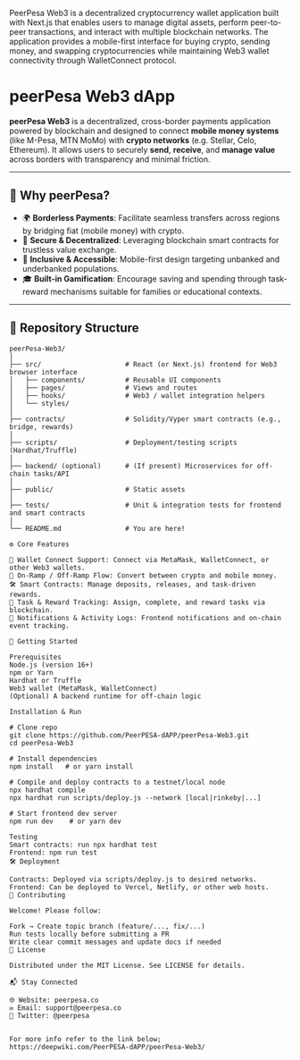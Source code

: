 PeerPesa Web3 is a decentralized cryptocurrency wallet application built with Next.js that enables users to manage digital assets, perform peer-to-peer transactions, and interact with multiple blockchain networks. The application provides a mobile-first interface for buying crypto, sending money, and swapping cryptocurrencies while maintaining Web3 wallet connectivity through WalletConnect protocol.

# peerPesa Web3 dApp

**peerPesa Web3** is a decentralized, cross-border payments application powered by blockchain and designed to connect **mobile money systems** (like M-Pesa, MTN MoMo) with **crypto networks** (e.g. Stellar, Celo, Ethereum). It allows users to securely **send**, **receive**, and **manage value** across borders with transparency and minimal friction.

---

## 🚀 Why peerPesa?

- 🌍 **Borderless Payments**: Facilitate seamless transfers across regions by bridging fiat (mobile money) with crypto.
- 🔐 **Secure & Decentralized**: Leveraging blockchain smart contracts for trustless value exchange.
- 📲 **Inclusive & Accessible**: Mobile-first design targeting unbanked and underbanked populations.
- 🎓 **Built-in Gamification**: Encourage saving and spending through task-reward mechanisms suitable for families or educational contexts.

---

## 🧭 Repository Structure

```plaintext
peerPesa-Web3/
│
├── src/                     # React (or Next.js) frontend for Web3 browser interface
│   ├── components/          # Reusable UI components
│   ├── pages/               # Views and routes
│   ├── hooks/               # Web3 / wallet integration helpers
│   └── styles/
│
├── contracts/               # Solidity/Vyper smart contracts (e.g., bridge, rewards)
│
├── scripts/                 # Deployment/testing scripts (Hardhat/Truffle)
│
├── backend/ (optional)      # (If present) Microservices for off-chain tasks/API
│
├── public/                  # Static assets
│
├── tests/                   # Unit & integration tests for frontend and smart contracts
│
└── README.md                # You are here!

⚙️ Core Features

🔗 Wallet Connect Support: Connect via MetaMask, WalletConnect, or other Web3 wallets.
💱 On‑Ramp / Off‑Ramp Flow: Convert between crypto and mobile money.
🛠️ Smart Contracts: Manage deposits, releases, and task-driven rewards.
📅 Task & Reward Tracking: Assign, complete, and reward tasks via blockchain.
🔔 Notifications & Activity Logs: Frontend notifications and on‑chain event tracking.

🔧 Getting Started

Prerequisites
Node.js (version 16+)
npm or Yarn
Hardhat or Truffle
Web3 wallet (MetaMask, WalletConnect)
(Optional) A backend runtime for off-chain logic

Installation & Run

# Clone repo
git clone https://github.com/PeerPESA-dAPP/peerPesa-Web3.git
cd peerPesa-Web3

# Install dependencies
npm install   # or yarn install

# Compile and deploy contracts to a testnet/local node
npx hardhat compile
npx hardhat run scripts/deploy.js --network [local|rinkeby|...]

# Start frontend dev server
npm run dev    # or yarn dev

Testing
Smart contracts: run npx hardhat test
Frontend: npm run test
🛠️ Deployment

Contracts: Deployed via scripts/deploy.js to desired networks.
Frontend: Can be deployed to Vercel, Netlify, or other web hosts.
🤝 Contributing

Welcome! Please follow:

Fork → Create topic branch (feature/..., fix/...)
Run tests locally before submitting a PR
Write clear commit messages and update docs if needed
📄 License

Distributed under the MIT License. See LICENSE for details.

📬 Stay Connected

🌐 Website: peerpesa.co
✉️ Email: support@peerpesa.co
📢 Twitter: @peerpesa


For more info refer to the link below;
https://deepwiki.com/PeerPESA-dAPP/peerPesa-Web3/
